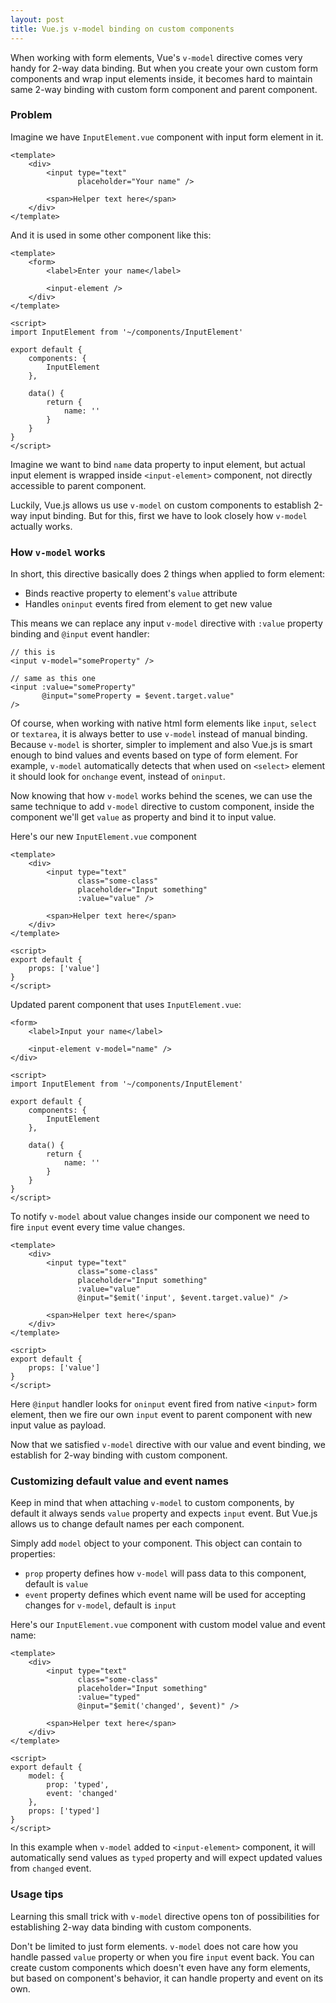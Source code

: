```yaml
---
layout: post
title: Vue.js v-model binding on custom components
---
```


When working with form elements, Vue's `v-model` directive comes very handy for 2-way data binding.
But when you create your own custom form components and wrap input elements inside, 
it becomes hard to maintain same 2-way binding with custom form component and parent component.
<!--more-->

### Problem

Imagine we have `InputElement.vue` component with input form element in it.
``` vue
<template>
    <div>
        <input type="text"
               placeholder="Your name" />

        <span>Helper text here</span>
    </div>
</template>
```

And it is used in some other component like this:

``` vue
<template>
    <form>
        <label>Enter your name</label>

        <input-element />
    </div>
</template>

<script>
import InputElement from '~/components/InputElement'

export default {
    components: {
        InputElement
    },

    data() {
        return {
            name: ''
        }
    }
}
</script>
```

Imagine we want to bind `name` data property to input element, 
but actual input element is wrapped inside `<input-element>` component, not directly accessible to parent component.

Luckily, Vue.js allows us use `v-model` on custom components to establish 2-way input binding.
But for this, first we have to look closely how `v-model` actually works.

### How `v-model` works

In short, this directive basically does 2 things when applied to form element:
* Binds reactive property to element's `value` attribute
* Handles `oninput` events fired from element to get new value

This means we can replace any input `v-model` directive with `:value` property binding and `@input` event handler:

``` vue
// this is
<input v-model="someProperty" />

// same as this one
<input :value="someProperty" 
       @input="someProperty = $event.target.value"
/>
```

Of course, when working with native html form elements like `input`, `select` or `textarea`, 
it is always better to use `v-model` instead of manual binding.
Because `v-model` is shorter, simpler to implement and 
also Vue.js is smart enough to bind values and events based on type of form element.
For example, `v-model` automatically detects that when used on `<select>` element 
it should look for `onchange` event, instead of `oninput`.

Now knowing that how `v-model` works behind the scenes, 
we can use the same technique to add `v-model` directive to custom component,
inside the component we'll get `value` as property and bind it to input value.

Here's our new `InputElement.vue` component
``` vue
<template>
    <div>
        <input type="text"
               class="some-class"
               placeholder="Input something"
               :value="value" />

        <span>Helper text here</span>
    </div>
</template>

<script>
export default {
    props: ['value']
}
</script>
```

Updated parent component that uses `InputElement.vue`:

``` vue
<form>
    <label>Input your name</label>

    <input-element v-model="name" />
</div>

<script>
import InputElement from '~/components/InputElement'

export default {
    components: {
        InputElement
    },

    data() {
        return {
            name: ''
        }
    }
}
</script>
```

To notify `v-model` about value changes inside our component we need to fire `input` event every time value changes.

``` vue
<template>
    <div>
        <input type="text"
               class="some-class"
               placeholder="Input something"
               :value="value"
               @input="$emit('input', $event.target.value)" />

        <span>Helper text here</span>
    </div>
</template>

<script>
export default {
    props: ['value']
}
</script>
```

Here `@input` handler looks for `oninput` event fired from native `<input>` form element,
then we fire our own `input` event to parent component with new input value as payload.

Now that we satisfied `v-model` directive with our value and event binding, 
we establish for 2-way binding with custom component.

### Customizing default value and event names

Keep in mind that when attaching `v-model` to custom components, 
by default it always sends `value` property and expects `input` event.
But Vue.js allows us to change default names per each component.

Simply add `model` object to your component. This object can contain to properties:
* `prop` property defines how `v-model` will pass data to this component, default is `value`
* `event` property defines which event name will be used for accepting changes for `v-model`, default is `input`

Here's our `InputElement.vue` component with custom model value and event name:  
``` vue
<template>
    <div>
        <input type="text"
               class="some-class"
               placeholder="Input something"
               :value="typed"
               @input="$emit('changed', $event)" />

        <span>Helper text here</span>
    </div>
</template>

<script>
export default {
    model: {
        prop: 'typed',
        event: 'changed'
    },
    props: ['typed']
}
</script>
```

In this example when `v-model` added to `<input-element>` component,
it will automatically send values as `typed` property and will expect updated values from `changed` event.

### Usage tips

Learning this small trick with `v-model` directive opens ton of possibilities for establishing 
2-way data binding with custom components.

Don't be limited to just form elements. 
`v-model` does not care how you handle passed `value` property or when you fire `input` event back.
You can create custom components which doesn't even have any form elements, 
but based on component's behavior, it can handle property and event on its own.